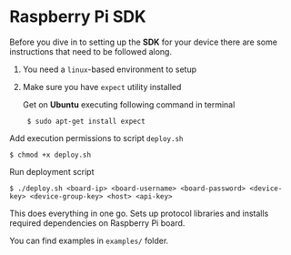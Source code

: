 # Raspberry Pi SDK

Before you dive in to setting up the **SDK** for your device there are some instructions that need to be followed along.

1. You need a `linux`-based environment to setup
2. Make sure you have `expect` utility installed

   Get on **Ubuntu** executing following command in terminal

        $ sudo apt-get install expect

Add execution permissions to script `deploy.sh`

    $ chmod +x deploy.sh

Run deployment script

    $ ./deploy.sh <board-ip> <board-username> <board-password> <device-key> <device-group-key> <host> <api-key>

This does everything in one go. Sets up protocol libraries and installs required dependencies on Raspberry Pi board.

You can find examples in `examples/` folder.